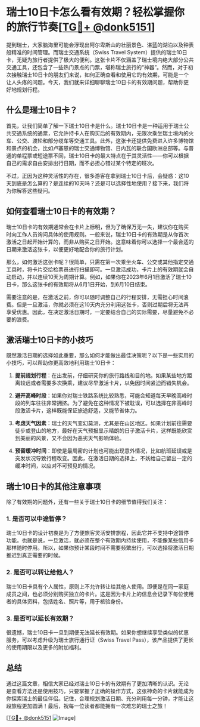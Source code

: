 # 瑞士10日卡怎么看有效期？轻松掌握你的旅行节奏[[TG💪+ @donk5151](https://t.me/s/donk5151)]

提到瑞士，大家脑海里可能会浮现出阿尔卑斯山的壮丽景色、湛蓝的湖泊以及钟表般精准的时间管理。而瑞士交通系统（Swiss Travel System）提供的瑞士10日卡，无疑为旅行者提供了极大的便利。这张卡片不仅涵盖了瑞士境内绝大部分公共交通工具，还包含了一些热门景点的门票，堪称瑞士旅行的“神器”。然而，对于初次接触瑞士10日卡的朋友们来说，如何正确查看和使用它的有效期，可能是一个让人头疼的问题。今天，我们就来详细聊聊瑞士10日卡的有效期问题，帮助你更好地规划行程。

## 什么是瑞士10日卡？

首先，让我们简单了解一下瑞士10日卡是什么。瑞士10日卡是一种适用于瑞士公共交通系统的通票，它允许持卡人在购买后的有效期内，无限次乘坐瑞士境内的火车、公交、渡轮和部分缆车等交通工具。此外，这张卡还提供免费进入许多博物馆和景点的机会，比如卢塞恩的瑞士交通博物馆、日内瓦的联合国欧洲总部等。与普通的单程票或短途票不同，瑞士10日卡的最大特点在于其灵活性——你可以根据自己的需求自由安排出行日期，而不必担心错过某个特定的班次。

不过，正因为这种灵活性的存在，很多游客在拿到瑞士10日卡后，会疑惑：这10天到底是怎么算的？是连续的10天吗？还是可以选择性地使用？接下来，我们将为你解答这些疑问。

## 如何查看瑞士10日卡的有效期？

瑞士10日卡的有效期通常会在卡片上标明，但为了确保万无一失，建议你在购买时向工作人员询问具体的使用规则。一般来说，瑞士10日卡的有效期是从你首次激活之日起开始计算的，而非从购买之日开始。这意味着你可以选择一个最合适的日期来激活这张卡，以便更好地配合你的旅行计划。

那么，如何激活这张卡呢？很简单，只需在第一次乘坐火车、公交或其他指定交通工具时，将卡片交给检票员进行扫描即可。一旦激活成功，卡片上的有效期就会自动启动，并以连续10天为周期计算。例如，如果你在2023年6月1日激活了瑞士10日卡，那么这张卡的有效期将从6月1日开始，到6月10日结束。

需要注意的是，在激活之前，你可以随时调整自己的行程安排，无需担心时间浪费。但是一旦激活，你就必须在这10天内充分利用这张卡，否则过期后将无法再享受优惠。因此，在决定激活日期时，一定要结合自己的实际需要，尽量避免不必要的浪费。

## 激活瑞士10日卡的小技巧

既然激活日期的选择如此重要，那么如何才能做出最佳决策呢？以下是一些实用的小技巧，可以帮助你更高效地利用瑞士10日卡：

1. **提前规划行程**：在出发前，仔细研究你的旅行路线和目的地。如果某些地方距离较远或者需要多次换乘，建议尽早激活卡片，以免因时间紧迫而错失机会。
   
2. **避开高峰时段**：如果你对瑞士铁路系统比较熟悉，可能会知道每天早晚高峰时段的列车往往非常拥挤。为了避免在这种情况下被耽误，可以选择在非高峰时段激活卡片，这样既能保证旅途舒适，又能节省体力。

3. **考虑天气因素**：瑞士的天气变幻莫测，尤其是在山区地区。如果计划前往需要徒步或登山的地方，最好在天气预报显示晴朗的日子激活卡片，这样既能欣赏到美丽的风景，又不会因为恶劣天气影响体验。

4. **预留缓冲时间**：即使是最周密的计划也可能出现意外情况，比如航班延误或是突发状况导致行程改变。因此，在激活日期的选择上，不妨给自己留出一定的缓冲时间，以应对不可预见的情况。

## 瑞士10日卡的其他注意事项

除了有效期的问题外，还有一些关于瑞士10日卡的细节值得我们关注：

### 1. 是否可以中途暂停？
瑞士10日卡的设计初衷是为了方便旅客灵活安排旅程，因此它并不支持中途暂停功能。也就是说，一旦激活，就必须在整个有效期内持续使用，不能像某些信用卡那样随时停用。所以，如果你预计某段时间不需要频繁出行，可以选择将激活日期推迟到真正需要的时候。

### 2. 是否可以转让给他人？
瑞士10日卡具有个人属性，原则上不允许转让给其他人使用。即便是在同一家庭成员之间，也必须分别购买独立的卡片。这是因为卡片上的信息会记录下每位使用者的具体资料，包括姓名、照片等，用于核验身份。

### 3. 是否可以延长有效期？
很遗憾，瑞士10日卡一旦到期便无法延长有效期。如果你想继续享受类似的优惠服务，可以考虑升级为瑞士旅行通行证（Swiss Travel Pass），该产品提供了更长的使用期限以及更多的附加福利。

## 总结

通过这篇文章，相信大家已经对瑞士10日卡的有效期有了更加清晰的认识。无论是查看方法还是使用技巧，只要掌握了正确的操作方式，这张神奇的卡片就能成为你探索瑞士的最佳伴侣。记住，合理规划激活日期、充分利用每一分钟，才能让这段旅程更加圆满！最后，祝每一位读者都能拥有一次难忘的瑞士之旅！

[[TG💪+ @donk5151](https://t.me/s/donk5151) ![Image](https://i.postimg.cc/rwNCRYN7/Snipaste-2025-04-30-17-27-05.png)]